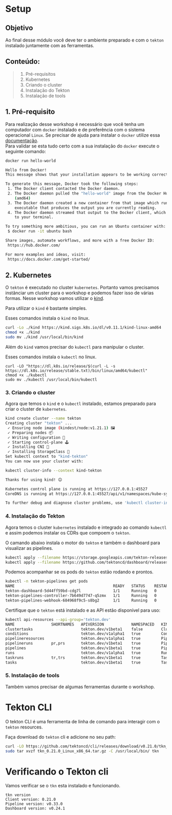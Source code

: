 # Setup 

## Objetivo
Ao final desse módulo você deve ter o ambiente preparado e com o `tekton` instalado juntamente com as ferramentas.

## Conteúdo:
> 1. Pré-requisitos
> 2. Kubernetes
> 3. Criando o cluster
> 4. Instalação do Tekton
> 5. Instalação de tools

## 1. Pré-requisito

Para realização desse workshop é necessário que você tenha um computador com `docker` instalado e de preferência com o sistema operacional `Linux`. Se precisar de ajuda para instalar o `docker` utilize essa [documentação](https://docs.docker.com/desktop/).  
Para validar se esta tudo certo com a sua instalação do `docker` execute o seguinte comando:

```bash
docker run hello-world

Hello from Docker!
This message shows that your installation appears to be working correctly.

To generate this message, Docker took the following steps:
 1. The Docker client contacted the Docker daemon.
 2. The Docker daemon pulled the "hello-world" image from the Docker Hub.
    (amd64)
 3. The Docker daemon created a new container from that image which runs the
    executable that produces the output you are currently reading.
 4. The Docker daemon streamed that output to the Docker client, which sent it
    to your terminal.

To try something more ambitious, you can run an Ubuntu container with:
 $ docker run -it ubuntu bash

Share images, automate workflows, and more with a free Docker ID:
 https://hub.docker.com/

For more examples and ideas, visit:
 https://docs.docker.com/get-started/
```
## 2. Kubernetes

O `tekton` é executado no cluster `kubernetes`. Portanto vamos precisamos instânciar um cluster para o workshop e podemos fazer isso de várias formas. Nesse workshop vamos utilizar o [kind](https://kind.sigs.k8s.io/).

Para utilizar o `kind` é bastante simples. 

Esses comandos instala o `kind` no linux.

```bash
curl -Lo ./kind https://kind.sigs.k8s.io/dl/v0.11.1/kind-linux-amd64
chmod +x ./kind
sudo mv ./kind /usr/local/bin/kind
```

Além do `kind` vamos precisar do `kubectl` para manipular o cluster.

Esses comandos instala o `kubectl` no linux.

```linux
curl -LO "https://dl.k8s.io/release/$(curl -L -s https://dl.k8s.io/release/stable.txt)/bin/linux/amd64/kubectl"
chmod +x ./kubectl
sudo mv ./kubectl /usr/local/bin/kubectl
```

### 3. Criando o cluster

Agora que temos o `kind` e o `kubectl` instalado, estamos preparado para criar o cluster de `kubernetes`.

```bash
kind create cluster --name tekton
Creating cluster "tekton" ...
 ✓ Ensuring node image (kindest/node:v1.21.1) 🖼
 ✓ Preparing nodes 📦
 ✓ Writing configuration 📜
 ✓ Starting control-plane 🕹️
 ✓ Installing CNI 🔌
 ✓ Installing StorageClass 💾
Set kubectl context to "kind-tekton"
You can now use your cluster with:

kubectl cluster-info --context kind-tekton

Thanks for using kind! 😊
```

```bash
Kubernetes control plane is running at https://127.0.0.1:45527
CoreDNS is running at https://127.0.0.1:45527/api/v1/namespaces/kube-system/services/kube-dns:dns/proxy

To further debug and diagnose cluster problems, use 'kubectl cluster-info dump'.
```

### 4. Instalação do Tekton

Agora temos o cluster `kubernetes` instalado e integrado ao comando `kubectl` e assim podemos instalar os CDRs que compoem o `tekton`.

O camando abaixo instala o motor do `tekton` e também o dashboard para visualizar as pipelines.

```bash
kubectl apply --filename https://storage.googleapis.com/tekton-releases/pipeline/latest/release.yaml
kubectl apply --filename https://github.com/tektoncd/dashboard/releases/latest/download/tekton-dashboard-release.yaml
```
Podemos acompanhar se os pods do `tekton` estão rodando e prontos.

```bash
kubectl -n tekton-pipelines get pods
NAME                                           READY   STATUS    RESTARTS   AGE
tekton-dashboard-5d44ff59bd-cdg7l              1/1     Running   0          34s
tekton-pipelines-controller-7b649d7747-q5zmx   1/1     Running   0          50s
tekton-pipelines-webhook-684968f9c5-s8bg2      1/1     Running   0          50s
```

Certifique que o `tekton` está instalado e as API estão disponível para uso:

```bash
kubectl api-resources --api-group='tekton.dev'
NAME                SHORTNAMES   APIVERSION            NAMESPACED   KIND
clustertasks                     tekton.dev/v1beta1    false        ClusterTask
conditions                       tekton.dev/v1alpha1   true         Condition
pipelineresources                tekton.dev/v1alpha1   true         PipelineResource
pipelineruns        pr,prs       tekton.dev/v1beta1    true         PipelineRun
pipelines                        tekton.dev/v1beta1    true         Pipeline
runs                             tekton.dev/v1alpha1   true         Run
taskruns            tr,trs       tekton.dev/v1beta1    true         TaskRun
tasks                            tekton.dev/v1beta1    true         Task
```
### 5. Instalação de tools
Também vamos precisar de algumas ferramentas durante o workshop.

# Tekton CLI
O tekton CLI é uma ferramenta de linha de comando para interagir com o `tekton` resources.

Faça download do `tekton` cli e adicione no seu path:

```bash
curl -LO https://github.com/tektoncd/cli/releases/download/v0.21.0/tkn_0.21.0_Linux_x86_64.tar.gz
sudo tar xvzf tkn_0.21.0_Linux_x86_64.tar.gz -C /usr/local/bin/ tkn
```

# Verificando o Tekton cli

Vamos verificar se o `tkn` esta instalado e funcionando.

```
tkn version
Client version: 0.21.0
Pipeline version: v0.33.0
Dashboard version: v0.24.1
```